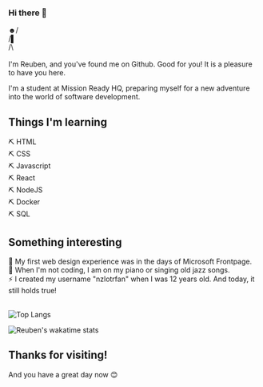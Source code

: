 ### Hi there 👋<br>
☻/ <br>
/▌<br>
/\﻿<br><br>
I'm Reuben, and you've found me on Github. Good for you! It is a pleasure to have you here.

I'm a student at Mission Ready HQ, preparing myself for a new adventure into the world of software development. 



<h2>Things I'm learning</h2>

  ⛏ HTML<br>
  ⛏ CSS<br>
  ⛏ Javascript<br>
  ⛏ React<br>
  ⛏ NodeJS<br>
  ⛏ Docker<br>
  ⛏ SQL<br>
  
<h2>Something interesting</h2>
🧭 My first web design experience was in the days of Microsoft Frontpage. <br>
🎷 When I'm not coding, I am on my piano or singing old jazz songs. <br>
⚡ I created my username "nzlotrfan" when I was 12 years old. And today, it still holds true! 
<br><br>

![Top Langs](https://github-readme-stats.vercel.app/api/top-langs/?username=nzlotrfan)<br>

![Reuben's wakatime stats](https://github-readme-stats.vercel.app/api?username=nzlotrfan)
<h2>Thanks for visiting!</h2>
And you have a great day now 😊
